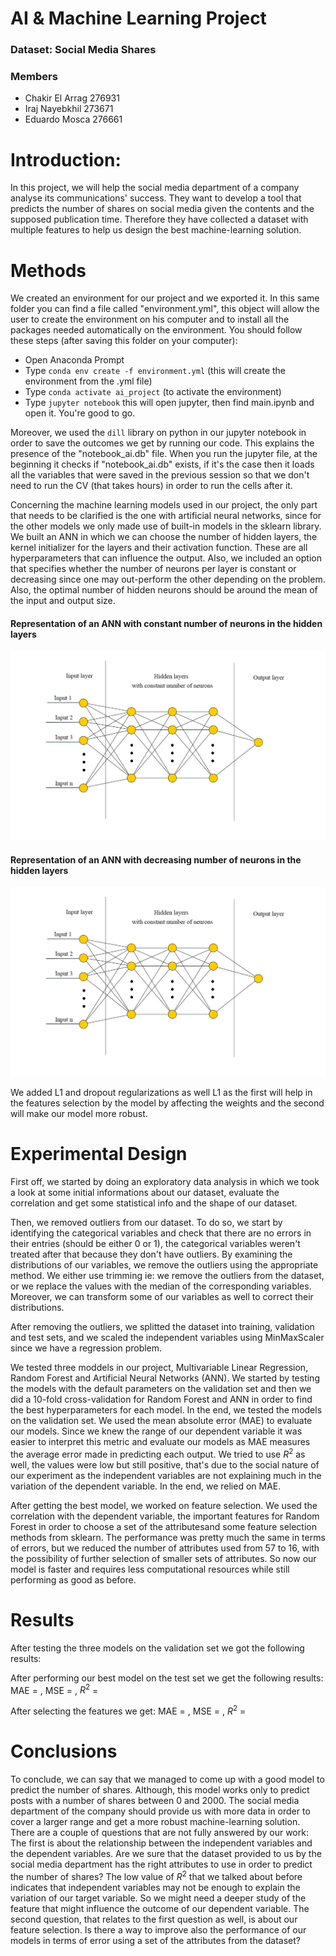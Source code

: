 # AI & Machine Learning Project

### Dataset: Social Media Shares

### Members
- Chakir El Arrag 276931
- Iraj Nayebkhil 273671
- Eduardo Mosca 276661


# Introduction:

In this project, we will help the social media department of a company analyse its communications' success. They want to develop a tool that predicts the number of shares on social media given the contents and the supposed publication time. Therefore they have collected a dataset with multiple features to help us design the best machine-learning solution.


# Methods 

We created an environment for our project and we exported it. In this same folder you can find a file called "environment.yml", this object will allow the user to create the environment on his computer and to install all the packages needed automatically on the environment.
You should follow these steps (after saving this folder on your computer):

- Open Anaconda Prompt
- Type `conda env create -f environment.yml` (this will create the environment from the .yml file)
- Type `conda activate ai_project` (to activate the environment)
- Type `jupyter notebook` this will open jupyter, then find main.ipynb and open it. You're good to go.

Moreover, we used the `dill` library on python in our jupyter notebook in order to save the outcomes we get by running our code. This explains the presence of the "notebook_ai.db" file. When you run the jupyter file, at the beginning it checks if "notebook_ai.db" exists, if it's the case then it loads all the variables that were saved in the previous session so that we don't need to run the CV (that takes hours) in order to run the cells after it.

Concerning the machine learning models used in our project, the only part that needs to be clarified is the one with artificial neural networks, since for the other models we only made use of built-in models in the sklearn library.
We built an ANN in which we can choose the number of hidden layers, the kernel initializer for the layers and their activation function. These are all hyperparameters that can influence the output. Also, we included an option that specifies whether the number of neurons per layer is constant or decreasing since one may out-perform the other depending on the problem. Also, the optimal number of hidden neurons should be around the mean of the input and output size.

#### Representation of an ANN with constant number of neurons in the hidden layers
![Alt text](https://github.com/LEon3209/276931/blob/main/images/constant.png "ANN with constant number of neurons in the hidden layers")

#### Representation of an ANN with decreasing number of neurons in the hidden layers
![Alt text](https://github.com/LEon3209/276931/blob/main/images/constant.png "ANN with decreasing number of neurons in the hidden layers")

We added L1 and dropout regularizations as well L1 as the first will help in the features selection by the model by affecting the weights and the second will make our model more robust. 


# Experimental Design

First off, we started by doing an exploratory data analysis in which we took a look at some initial informations about our dataset, evaluate the correlation and get some statistical info and the shape of our dataset.

Then, we removed outliers from our dataset. To do so, we start by identifying the categorical variables and check that there are no errors in their entries (should be either 0 or 1), the categorical variables weren't treated after that because they don't have outliers. By examining the distributions of our variables, we remove the outliers using the appropriate method. We either use trimming ie: we remove the outliers from the dataset, or we replace the values with the median of the corresponding variables. Moreover, we can transform some of our variables as well to correct their distributions.

After removing the outliers, we splitted the dataset into training, validation and test sets, and we scaled the independent variables using MinMaxScaler since we have a regression problem.

We tested three moddels in our project, Multivariable Linear Regression, Random Forest and Artificial Neural Networks (ANN). We started by testing the models with the default parameters on the validation set and then we did a 10-fold cross-validation for Random Forest and ANN in order to find the best hyperparameters for each model. In the end, we tested the models on the validation set. We used the mean absolute error (MAE) to evaluate our models. Since we knew the range of our dependent variable it was easier to interpret this metric and evaluate our models as MAE measures the average error made in predicting each output. We tried to use $R^2$ as well, the values were low but still positive, that's due to the social nature of our experiment as the independent variables are not explaining much in the variation of the dependent variable. In the end, we relied on MAE.

After getting the best model, we worked on feature selection. We used the correlation with the dependent variable, the important features for Random Forest in order to choose a set of the attributesand some feature selection methods from sklearn. The performance was pretty much the same in terms of errors, but we reduced the number of attributes used from 57 to 16, with the possibility of further selection of smaller sets of attributes. So now our model is faster and requires less computational resources while still performing as good as before.


# Results

After testing the three models on the validation set we got the following results:

After performing our best model on the test set we get the following results:
MAE = , MSE = , $R^2$ = 

After selecting the features we get:
MAE = , MSE = , $R^2$ = 


# Conclusions

To conclude, we can say that we managed to come up with a good model to predict the number of shares. Although, this model works only to predict posts with a number of shares between 0 and 2000. The social media department of the company should provide us with more data in order to cover a larger range and get a more robust machine-learning solution.
There are a couple of questions that are not fully answered by our work:
The first is about the relationship between the independent variables and the dependent variables. Are we sure that the dataset provided to us by the social media department has the right attributes to use in order to predict the number of shares? The low value of $R^2$ that we talked about before indicates that independent variables may not be enough to explain the variation of our target variable. So we might need a deeper study of the feature that might influence the outcome of our dependent variable.
The second question, that relates to the first question as well, is about our feature selection. Is there a way to improve also the performance of our models in terms of error using a set of the attributes from the dataset?
